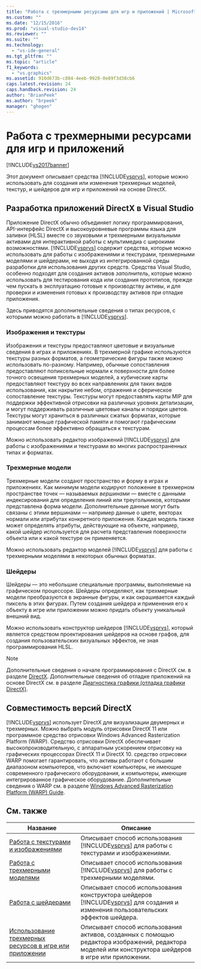 ```yaml
---
title: "Работа с трехмерными ресурсами для игр и приложений | Microsoft Docs"
ms.custom: ""
ms.date: "12/15/2016"
ms.prod: "visual-studio-dev14"
ms.reviewer: ""
ms.suite: ""
ms.technology: 
  - "vs-ide-general"
ms.tgt_pltfrm: ""
ms.topic: "article"
f1_keywords: 
  - "vs.graphics"
ms.assetid: 910d673b-c884-4eeb-9928-0e89f3d38cb6
caps.latest.revision: 24
caps.handback.revision: 24
author: "BrianPeek"
ms.author: "brpeek"
manager: "ghogen"
---
```

# Работа с трехмерными ресурсами для игр и приложений
[!INCLUDE[vs2017banner](../code-quality/includes/vs2017banner.md)]

Этот документ описывает средства [!INCLUDE[vsprvs](../code-quality/includes/vsprvs_md.md)], которые можно использовать для создания или изменения трехмерных моделей, текстур, и шейдеров для игр и приложений на основе DirectX.  
  
## Разработка приложений DirectX в Visual Studio  
 Приложение DirectX обычно объединяет логику программирования, API\-интерфейс DirectX и высокоуровневые программы языка для заливки \(HLSL\) вместе со звуковыми и трехмерными визуальными активами для интерактивной работы с мультимедиа с широкими возможностями.  [!INCLUDE[vsprvs](../code-quality/includes/vsprvs_md.md)] содержит средства, которые можно использовать для работы с изображениями и текстурами, трехмерными моделями и шейдерами, не выходя из интегрированной среды разработки для использования других средств.  Средства Visual Studio, особенно подходят для создания активов *заполнитель*, которые можно использовать для тестирования кода или создания прототипов, прежде чем пускать в эксплуатацию готовые к производству активы, и для проверки и изменения готовых к производству активов при отладке приложения.  
  
 Здесь приводятся дополнительные сведения о типах ресурсов, с которыми можно работать в [!INCLUDE[vsprvs](../code-quality/includes/vsprvs_md.md)].  
  
### Изображения и текстуры  
 Изображения и текстуры предоставляют цветовые и визуальные сведения в играх и приложениях.  В трехмерной графике используются текстуры разных форматов, а геометрические фигуры также можно использовать по\-разному.  Например, обычные сопоставления предоставляют попиксельные нормали к поверхности для более точного освещения трехмерных моделей, а кубические карты предоставляют текстуру во всех направлениях для таких видов использования, как накрытие небом, отражения и сферическое сопоставление текстуры.  Текстуры могут предоставлять карты MIP для поддержки эффективной отрисовки на различных уровнях детализации, и могут поддерживать различные цветовые каналы и порядки цветов.  Текстуры могут храниться в различных сжатых форматах, которые занимают меньше графической памяти и помогают графическим процессам более эффективно обращаться к текстурам.  
  
 Можно использовать редактор изображений [!INCLUDE[vsprvs](../code-quality/includes/vsprvs_md.md)] для работы с изображениями и текстурами во многих распространенных типах и форматах.  
  
### Трехмерные модели  
 Трехмерные модели создают пространство и форму в играх и приложениях.  Как минимум модели кодируют положение в трехмерном пространстве точек — называемых *вершинами* — вместе с данными индексирования для определения линий или треугольников, которыми представлена форма модели.  Дополнительные данные могут быть связаны с этими вершинами — например данные о цвете, векторах нормали или атрибутах  конкретного приложения.  Каждая модель также может определять атрибуты, действующие на объекте, например, какой шейдер используется для расчета представления поверхности объекта или к какой текстуре он применяется.  
  
 Можно использовать редактор моделей [!INCLUDE[vsprvs](../code-quality/includes/vsprvs_md.md)] для работы с трехмерными моделями в некоторых обычных форматах.  
  
### Шейдеры  
 Шейдеры — это небольшие специальные программы, выполняемые на графическом процессоре.  Шейдеры определяют, как трехмерные модели преобразуются в экранные фигуры, и как окрашивается каждый пиксель в этих фигурах.  Путем создания шейдера и применения его к объекту в игре или приложении можно придать объекту уникальный внешний вид.  
  
 Можно использовать конструктор шейдеров [!INCLUDE[vsprvs](../code-quality/includes/vsprvs_md.md)], который является средством проектирования шейдеров на основе графов, для создания пользовательских визуальных эффектов, не зная программирования HLSL.  
  
> [!NOTE]
>  Дополнительные сведения о начале программирования с DirectX см. в разделе [DirectX](http://go.microsoft.com/fwlink/p/?LinkId=224633).  Дополнительные сведения об отладке приложений на основе DirectX см. в разделе [Диагностика графики \(отладка графики DirectX\)](../debugger/visual-studio-graphics-diagnostics.md).  
  
## Совместимость версий DirectX  
 [!INCLUDE[vsprvs](../code-quality/includes/vsprvs_md.md)] использует DirectX для визуализации двумерных и трехмерных.  Можно выбрать модуль отрисовки DirectX 11 или программное средство отрисовки Windows Advanced Rasterization Platform \(WARP\).  Средство отрисовки DirectX обеспечивает высокопроизводительную, с аппаратным ускорением отрисовку на графических процессорах DirectX 11 и DirectX 10.  средство отрисовки WARP помогает гарантировать, что активы работают с большим диапазоном компьютеров, что включает компьютеры, не имеющие современного графического оборудования, и компьютеры, имеющие интегрированное графическое оборудование.  Дополнительные сведения о WARP см. в разделе [Windows Advanced Rasterization Platform \(WARP\) Guide](http://go.microsoft.com/fwlink/p/?LinkId=224634).  
  
## См. также  
  
|Название|Описание|  
|--------------|--------------|  
|[Работа с текстурами и изображениями](../designers/working-with-textures-and-images.md)|Описывает способ использования [!INCLUDE[vsprvs](../code-quality/includes/vsprvs_md.md)] для работы с текстурами и изображениями.|  
|[Работа с трехмерными моделями](../designers/working-with-3-d-models.md)|Описывает способ использования [!INCLUDE[vsprvs](../code-quality/includes/vsprvs_md.md)] для работы с трехмерными моделями.|  
|[Работа с шейдерами](../designers/working-with-shaders.md)|Описывает способ использования конструктора шейдеров [!INCLUDE[vsprvs](../code-quality/includes/vsprvs_md.md)] для создания и изменения пользовательских эффектов шейдера.|  
|[Использование трехмерных ресурсов в игре или приложении](../designers/using-3-d-assets-in-your-game-or-app.md)|Описывает способ использования активов, созданных с помощью редактора изображений, редактора моделей или конструктора шейдеров в игре или приложении.|